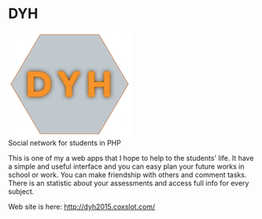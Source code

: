 # DYH
![logo](css/logo.png?raw=true "DYH")  
Social network for students in PHP

This is one of my a web apps that I hope to help to the students' life. It have a simple and useful interface and you can easy plan your future works in school or work. You can make friendship with others and comment tasks. There is an statistic about your assessments and access full info for every subject.

Web site is here: http://dyh2015.coxslot.com/
